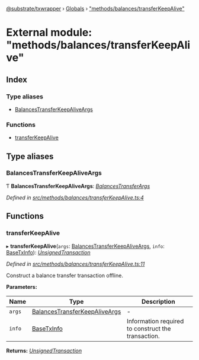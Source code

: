 [@substrate/txwrapper](../README.md) › [Globals](../globals.md) › ["methods/balances/transferKeepAlive"](_methods_balances_transferkeepalive_.md)

# External module: "methods/balances/transferKeepAlive"

## Index

### Type aliases

* [BalancesTransferKeepAliveArgs](_methods_balances_transferkeepalive_.md#balancestransferkeepaliveargs)

### Functions

* [transferKeepAlive](_methods_balances_transferkeepalive_.md#transferkeepalive)

## Type aliases

###  BalancesTransferKeepAliveArgs

Ƭ **BalancesTransferKeepAliveArgs**: *[BalancesTransferArgs](../interfaces/_methods_balances_transfer_.balancestransferargs.md)*

*Defined in [src/methods/balances/transferKeepAlive.ts:4](https://github.com/paritytech/txwrapper/blob/4462996/src/methods/balances/transferKeepAlive.ts#L4)*

## Functions

###  transferKeepAlive

▸ **transferKeepAlive**(`args`: [BalancesTransferKeepAliveArgs](_methods_balances_transferkeepalive_.md#balancestransferkeepaliveargs), `info`: [BaseTxInfo](../interfaces/_util_types_.basetxinfo.md)): *[UnsignedTransaction](../interfaces/_util_types_.unsignedtransaction.md)*

*Defined in [src/methods/balances/transferKeepAlive.ts:11](https://github.com/paritytech/txwrapper/blob/4462996/src/methods/balances/transferKeepAlive.ts#L11)*

Construct a balance transfer transaction offline.

**Parameters:**

Name | Type | Description |
------ | ------ | ------ |
`args` | [BalancesTransferKeepAliveArgs](_methods_balances_transferkeepalive_.md#balancestransferkeepaliveargs) | - |
`info` | [BaseTxInfo](../interfaces/_util_types_.basetxinfo.md) | Information required to construct the transaction.  |

**Returns:** *[UnsignedTransaction](../interfaces/_util_types_.unsignedtransaction.md)*
